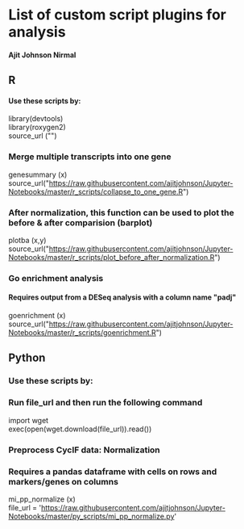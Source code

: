 # List of custom script plugins for analysis
#### Ajit Johnson Nirmal

## R
#### Use these scripts by:
library(devtools) </br>
library(roxygen2) </br>
source_url ("") </br>

### Merge multiple transcripts into one gene
genesummary (x) </br>
source_url("https://raw.githubusercontent.com/ajitjohnson/Jupyter-Notebooks/master/r_scripts/collapse_to_one_gene.R") </br>

### After normalization, this function can be used to plot the before & after comparision (barplot)
plotba (x,y) </br>
source_url("https://raw.githubusercontent.com/ajitjohnson/Jupyter-Notebooks/master/r_scripts/plot_before_after_normalization.R") </br>

### Go enrichment analysis
#### Requires output from a DESeq analysis with a column name "padj"
goenrichment (x) </br>
source_url("https://raw.githubusercontent.com/ajitjohnson/Jupyter-Notebooks/master/r_scripts/goenrichment.R") </br>


## Python
### Use these scripts by:
### Run file_url and then run the following command
import wget </br>
exec(open(wget.download(file_url)).read()) </br>

### Preprocess CycIF data: Normalization
### Requires a pandas dataframe with cells on rows and markers/genes on columns
mi_pp_normalize (x) </br>
file_url = 'https://raw.githubusercontent.com/ajitjohnson/Jupyter-Notebooks/master/py_scripts/mi_pp_normalize.py' </br>

